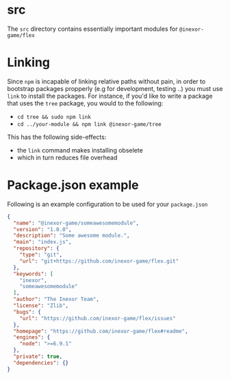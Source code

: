 src
================

The `src` directory contains essentially important modules for `@inexor-game/flex`

# Linking
Since `npm` is incapable of linking relative paths without pain, in order to bootstrap packages propperly
(e.g for development, testing ..) you must use `link` to install the packages.
For instance, if you'd like to write a package that uses the `tree` package, you would to the following:

- `cd tree && sudo npm link`
- `cd ../your-module && npm link @inexor-game/tree`

This has the following side-effects:

- the `link` command makes installing obselete
- which in turn reduces file overhead

# Package.json example
Following is an example configuration to be used for your `package.json`

```json
{
  "name": "@inexor-game/someawesomemodule",
  "version": "1.0.0",
  "description": "Some awesome module.",
  "main": "index.js",
  "repository": {
    "type": "git",
    "url": "git+https://github.com/inexor-game/flex.git"
  },
  "keywords": [
    "inexor",
    "someawesomemodule"
  ],
  "author": "The Inexor Team",
  "license": "Zlib",
  "bugs": {
    "url": "https://github.com/inexor-game/flex/issues"
  },
  "homepage": "https://github.com/inexor-game/flex#readme",
  "engines": {
    "node": ">=6.9.1"
  },
  "private": true,
  "dependencies": {}
}
```
